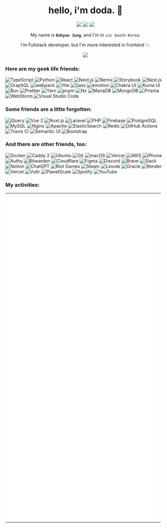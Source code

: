 <h1 align="center">hello, i'm doda. 👋</h1>

<p align="center">
  <a href="mailto:me@doda.dev"><img src="https://shields.io/badge/-e--mail-red?style=flat-square&logo=gmail&logoColor=fff&labelColor=333" /></a> <a href="https://github.com/ddarkr"><img src="https://shields.io/badge/-Github-181717?style=flat-square&logo=github&logoColor=fff&labelColor=333" /></a> <a href="https://gitlab.com/ddark"><img src="https://shields.io/badge/-Gitlab-FCA121?style=flat-square&logo=gitlab&logoColor=fff&labelColor=333" /></a>
</p>

<p align="center">My name is <b><code>Dohyun Jung</code></b>, and I'm in <code>🇰🇷 South Korea</code>.</p>

<p align="center">I'm Fullstack developer. but I'm more interested in frontend ✨.</p>

<p align="center"><img src="https://dday-widget.minung.dev/widget?text=%F0%9F%AA%96%20military%20service%20(23.03.13~24.09.12)&date=2024-09-12&startDate=2023-03-13&theme=theme2" /></p>


### Here are my geek life friends:

![TypeScript](https://img.shields.io/badge/TypeScript-3178C6?style=flat-square&logo=TypeScript&logoColor=white)
![Python](https://img.shields.io/badge/Python-3670A0?style=flat-square&logo=python&logoColor=ffdd54)
![React](https://img.shields.io/badge/React-20232a?style=flat-square&logo=React&logoColor=61DAFB)
![Next.js](https://img.shields.io/badge/Next.js-000?style=flat-square&logo=Next.js&logoColor=white)
![Remix](https://img.shields.io/badge/Remix-000?style=flat-square&logo=Remix&logoColor=white)
![Storybook](https://img.shields.io/badge/Storybook-FF4785?style=flat-square&logo=Storybook&logoColor=white)
![Nest.js](https://img.shields.io/badge/Nest.js-E0234E?style=flat-square&logo=NestJS&logoColor=white)
![GraphQL](https://img.shields.io/badge/GraphQL-E10098?style=flat-square&logo=graphql&logoColor=white)
![webpack](https://img.shields.io/badge/webpack-2b3a42?style=flat-square&logo=webpack&logoColor=8DD6F9)
![Vite](https://img.shields.io/badge/Vite-646CFF?style=flat-square&logo=Vite&logoColor=white)
![Sass](https://img.shields.io/badge/Sass-CC6699?style=flat-square&logo=Sass&logoColor=white)
![emotion](https://img.shields.io/badge/emotion-DB7093?style=flat-square&label=💅&labelColor=DB7093)
![Chakra UI](https://img.shields.io/badge/Chakra_UI-319795?style=flat-square&logo=Chakra-UI&logoColor=white)
![Kuma UI](https://img.shields.io/badge/Kuma_UI-9DC4F1?style=flat-square&label=🐻&labelColor=9DC4F1)
![Bun](https://img.shields.io/badge/Bun-%23000000.svg?style=flat-square&logo=bun&logoColor=white)
![Prettier](https://img.shields.io/badge/Prettier-F7B93E?style=flat-square&logo=prettier&logoColor=white)
![Yarn](https://img.shields.io/badge/Yarn-%232C8EBB.svg?style=flat-square&logo=yarn&logoColor=white)
![pnpm](https://img.shields.io/badge/pnpm-FFC618?style=flat-square&logo=pnpm&logoColor=white)
![Nx](https://img.shields.io/badge/Nx-143055?style=flat-square&logo=Nx&logoColor=white)
![MariaDB](https://img.shields.io/badge/MariaDB-003545?style=flat-square&logo=MariaDB&logoColor=white)
![MongoDB](https://img.shields.io/badge/MongoDB-47A248?style=flat-square&logo=MongoDB&logoColor=white)
![Prisma](https://img.shields.io/badge/Prisma-2D3748?style=flat-square&logo=Prisma&logoColor=white)
![WebStorm](https://img.shields.io/badge/WebStorm-143?style=flat-square&logo=webstorm&logoColor=white&color=black)
![Visual Studio Code](https://img.shields.io/badge/Visual%20Studio%20Code-0078d7.svg?style=flat-square&logo=visual-studio-code&logoColor=white)

### Some friends are a little forgotten:

![jQuery](https://img.shields.io/badge/jQuery-%230769AD.svg?style=flat-square&logo=jquery&logoColor=white)
![Vue 2](https://img.shields.io/badge/Vue_2-4FC08D?style=flat-square&logo=Vue.js&logoColor=white)
![Nuxt.js](https://img.shields.io/badge/Nuxt.js-00C58E?style=flat-square&logo=Nuxt.js&logoColor=white)
![Laravel](https://img.shields.io/badge/Laravel-FF2D20?style=flat-square&logo=Laravel&logoColor=white)
![PHP](https://img.shields.io/badge/PHP-777BB4?style=flat-square&logo=PHP&logoColor=white)
![Firebase](https://img.shields.io/badge/Firebase-039BE5?style=flat-square&logo=Firebase&logoColor=white)
![PostgreSQL](https://img.shields.io/badge/PostgreSQL-316192?style=flat-square&logo=PostgreSQL&logoColor=white)
![MySQL](https://img.shields.io/badge/MySQL-4479A1?style=flat-square&logo=MySQL&logoColor=white)
![Nginx](https://img.shields.io/badge/Nginx-009639?style=flat-square&logo=NGINX&logoColor=white)
![Apache](https://img.shields.io/badge/Apache-D22128?style=flat-square&logo=Apache&logoColor=white)
![ElasticSearch](https://img.shields.io/badge/ElasticSearch-005571?style=flat-square&logo=elasticsearch&logoColor=white)
![Redis](https://img.shields.io/badge/Redis-DC382D?style=flat-square&logo=Redis&logoColor=white)
![GitHub Actions](https://img.shields.io/badge/GitHub_Actions-2088FF?style=flat-square&logo=GitHub-Actions&logoColor=white)
![Travis CI](https://img.shields.io/badge/Travis_CI-3EAAAF?style=flat-square&logo=Travis-CI&logoColor=white)
![Semantic UI](https://img.shields.io/badge/Semantic_UI-35bdb2?style=flat-square&logo=Semantic-UI&logoColor=white)
![Bootstrap](https://img.shields.io/badge/Bootstrap-7952B3?style=flat-square&logo=Bootstrap&logoColor=white)


### And there are other friends, too:

![Docker](https://img.shields.io/badge/Docker-2496ED?style=flat-square&logo=Docker&logoColor=white)
![Caddy 2](https://img.shields.io/badge/Caddy_2-00AEFF?style=flat-square&logo=Caddy&logoColor=white)
![Ubuntu](https://img.shields.io/badge/Ubuntu-E95420?style=flat-square&logo=Ubuntu&logoColor=white)
![Git](https://img.shields.io/badge/Git-F05032?style=flat-square&logo=Git&logoColor=white) 
![macOS](https://img.shields.io/badge/macOS-000?style=flat-square&logo=Apple&logoColor=white)
![Vercel](https://img.shields.io/badge/Vercel-000?style=flat-square&logo=Vercel&logoColor=white)
![AWS](https://img.shields.io/badge/AWS-232F3E?style=flat-square&logo=Amazon-AWS&logoColor=white)
![iPhone](https://img.shields.io/badge/iPhone-000?style=flat-square&logo=Apple&logoColor=white)
![Authy](https://img.shields.io/badge/Authy-EC1C24?style=flat-square&logo=Authy&logoColor=white)
![Bitwarden](https://img.shields.io/badge/Bitwarden-175DDC?style=flat-square&logo=Bitwarden&logoColor=white) 
![Cloudflare](https://img.shields.io/badge/Cloudflare-F38020?style=flat-square&logo=cloudflare&logoColor=white)
![Figma](https://img.shields.io/badge/Figma-0d99ff?style=flat-square&logo=figma&logoColor=white)
![Discord](https://img.shields.io/badge/Discord-7289da?style=flat-square&logo=discord&logoColor=white)
![Brave](https://img.shields.io/badge/Brave-FB542B?style=flat-square&logo=Brave&logoColor=white)
![Slack](https://img.shields.io/badge/Slack-4A154B?style=flat-square&logo=slack&logoColor=white)
![Notion](https://img.shields.io/badge/Notion-000000?style=flat-square&logo=notion&logoColor=white)
![ChatGPT](https://img.shields.io/badge/ChatGPT-74aa9c?style=flat-square&logo=openai&logoColor=white)
![Riot Games](https://img.shields.io/badge/Riot_Games-D32936.svg?style=flat-square&logo=riotgames&logoColor=white)
![Steam](https://img.shields.io/badge/Steam-%23000000.svg?style=flat-square&logo=steam&logoColor=white)
![Linode](https://img.shields.io/badge/Linode-00A95C?style=flat-square&logo=akamai&logoColor=white)
![Oracle](https://img.shields.io/badge/Oracle-F80000?style=flat-square&logo=oracle&logoColor=white)
![Render](https://img.shields.io/badge/Render-%46E3B7.svg?style=flat-square&logo=render&logoColor=white)
![Vercel](https://img.shields.io/badge/Vercel-%23000000.svg?style=flat-square&logo=vercel&logoColor=white)
![Vultr](https://img.shields.io/badge/Vultr-007BFC.svg?style=flat-square&logo=vultr)
![PlanetScale](https://img.shields.io/badge/PlanetScale-3A416F?style=flat-square&logo=planetscale&logoColor=white)
![Spotify](https://img.shields.io/badge/Spotify-1ED760?style=flat-square&logo=spotify&logoColor=white)
![YouTube](https://img.shields.io/badge/YouTube-FF0000?style=flat-square&logo=youtube&logoColor=white)


### My activities:

<table align="center"><tr><th><img src="./github-metrics.svg" /></th></tr></table>

